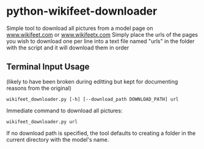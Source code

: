 # python-wikifeet-downloader

Simple tool to download all pictures from a model page on www.wikifeet.com or www.wikifeetx.com 
Simply place the urls of the pages you wish to download one per line into a text file named "urls" in the folder with the script and it will download them in order




## Terminal Input Usage 
(likely to have been broken during editting but kept for documenting reasons from the original)
```text
wikifeet_downloader.py [-h] [--download_path DOWNLOAD_PATH] url
```

Immediate command to download all pictures:

```text
wikifeet_downloader.py url
```

If no download path is specified, the tool defaults to creating a folder in the current directory with the model's name.
